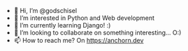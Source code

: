- 👋 Hi, I’m @godschisel
- 👀 I’m interested in Python and Web development
- 🌱 I’m currently learning Django! :) 
- 💞️ I’m looking to collaborate on something interesting... O:) 
- 📫 How to reach me? On https://anchorn.dev

<!---
godschisel/godschisel is a ✨ special ✨ repository because its `README.md` (this file) appears on your GitHub profile.
You can click the Preview link to take a look at your changes.
--->
